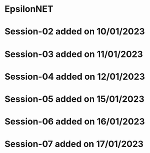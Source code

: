 # EpsilonNET
# Session-02 added on 10/01/2023
# Session-03 added on 11/01/2023
# Session-04 added on 12/01/2023
# Session-05 added on 15/01/2023
# Session-06 added on 16/01/2023
# Session-07 added on 17/01/2023
